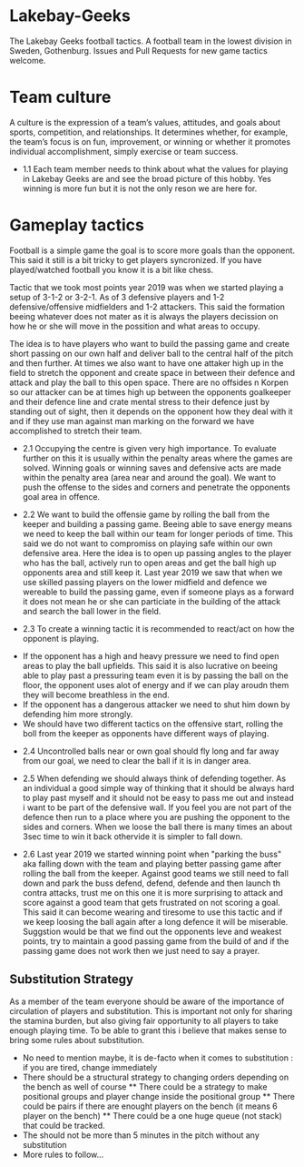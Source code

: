 Lakebay-Geeks
=============
The Lakebay Geeks football tactics. A football team in the lowest division in Sweden, Gothenburg. Issues and Pull Requests for new game tactics welcome.

Team culture
============
A culture is the expression of a team’s values, attitudes, and goals about sports, competition, and relationships. It determines whether, for example, the team’s focus is on fun, improvement, or winning or whether it promotes individual accomplishment, simply exercise or team success.

- 1.1 Each team member needs to think about what the values for playing in Lakebay Geeks are and see the broad picture of this hobby. Yes winning is more fun but it is not the only reson we are here for.


Gameplay tactics
================
Football is a simple game the goal is to score more goals than the opponent. This said it still is a bit tricky to get players syncronized. If you have played/watched football you know it is a bit like chess.

Tactic that we took most points year 2019 was when we started playing a setup of 3-1-2 or 3-2-1. As of 3 defensive players and 1-2 defensive/offensive midfielders and 1-2 attackers. This said the formation beeing whatever does not mater as it is always the players decission on how he or she will move in the possition and what areas to occupy.

The idea is to have players who want to build the passing game and create short passing on our own half and deliver ball to the central half of the pitch and then further. At times we also want to have one attaker high up in the field to stretch the opponent and create space in between their defence and attack and play the ball to this open space. There are no offsides n Korpen so our attacker can be at times high up between the opponents goalkeeper and their defence line and crate mental stress to their defence just by standing out of sight, then it depends on the opponent how they deal with it and if they use man against man marking on the forward we have accomplished to stretch their team.

- 2.1 Occupying the centre is given very high importance. To evaluate further on this it is usually within the penalty areas where the games are solved. Winning goals or winning saves and defensive acts are made within the penalty area (area near and around the goal). We want to push the offense to the sides and corners and penetrate the opponents goal area in offence.

- 2.2 We want to build the offensie game by rolling the ball from the keeper and building a passing game. Beeing able to save energy means we need to keep the ball within our team for longer periods of time. This said we do not want to compromiss on playing safe within our own defensive area. Here the idea is to open up passing angles to the player who has the ball, actively run to open areas and get the ball high up opponents area and still keep it. Last year 2019 we saw that when we use skilled passing players on the lower midfield and defence we wereable to build the passing game, even if someone plays as a forward it does not mean he or she can particiate in the building of the attack and search the ball lower in the field.

- 2.3 To create a winning tactic it is recommended to react/act on how the opponent is playing.
* If the opponent has a high and heavy pressure we need to find open areas to play the ball upfields. This said it is also lucrative on beeing able to play past a pressuring team even it is by passing the ball on the floor, the opponent uses alot of energy and if we can play aroudn them they will become breathless in the end. 
* If the opponent has a dangerous attacker we need to shut him down by defending him more strongly.
* We should have two different tactics on the offensive start, rolling the boll from the keeper as opponents have different ways of playing.

- 2.4 Uncontrolled balls near or own goal should fly long and far away from our goal, we need to clear the ball if it is in danger area.

- 2.5 When defending we should always think of defending together. As an individual a good simple way of thinking that it should be always hard to play past myself and it should not be easy to pass me out and instead i want to be part of the defensive wall. If you feel you are not part of the defence then run to a place where you are pushing the opponent to the sides and corners. When we loose the ball there is many times an about 3sec time to win it back othervide it is simpler to fall down.

- 2.6 Last year 2019 we started winning point when "parking the buss" aka falling down with the team and playing better passing game after rolling the ball from the keeper. Against good teams we still need to fall down and park the buss defend, defend, defende and then launch th contra attacks, trust me on this one it is more surprising to attack and score against a good team that gets frustrated on not scoring a goal. This said it can become wearing and tiresome to use this tactic and if we keep loosing the ball again after a long defence it will be miserable. Suggstion would be that we find out the opponents leve and weakest points, try to maintain a good passing game from the build of and if the passing game does not work then we just need to say a prayer.

Substitution Strategy
---------------------
As a member of the team everyone should be aware of the importance of circulation of players and substitution. This is important not only for sharing the stamina burden, but also giving fair opportunity to all players to take enough playing time. To be able to grant this i believe that makes sense to bring some rules about substitution.

* No need to mention maybe, it is de-facto when it comes to substitution : if you are tired, change immediately
* There should be a structural strategy to changing orders depending on the bench as well of course
	** There could be a strategy to make positional groups and player change inside the positional group
	** There could be pairs if there are enought players on the bench (it means 6 player on the bench)
	** There could be a one huge queue (not stack) that could be tracked.
* The should not be more than 5 minutes in the pitch without any substitution
* More rules to follow...
